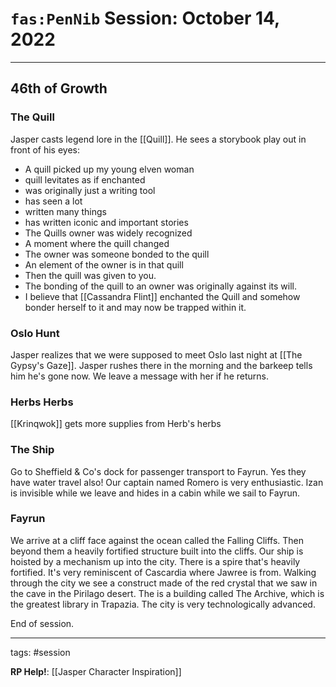 # `fas:PenNib` Session: October 14, 2022
---

## 46th of Growth

### The Quill
Jasper casts legend lore in the [[Quill]]. He sees a storybook play out in front of his eyes:
- A quill picked up my young elven woman
- quill levitates as if enchanted
- was originally just a writing tool
- has seen a lot
- written many things
- has written iconic and important stories
- The Quills owner was widely recognized
- A moment where the quill changed
- The owner was someone bonded to the quill
- An element of the owner is in that quill
- Then the quill was given to you.
- The bonding of the quill to an owner was originally against its will.
- I believe that [[Cassandra Flint]] enchanted the Quill and somehow bonder herself to it and may now be trapped within it.

### Oslo Hunt
Jasper realizes that we were supposed to meet Oslo last night at [[The Gypsy's Gaze]]. Jasper rushes there in the morning and the barkeep tells him he's gone now. We leave a message with her if he returns.

### Herbs Herbs
[[Krinqwok]] gets more supplies from Herb's herbs

### The Ship
Go to Sheffield & Co's dock for passenger transport to Fayrun. Yes they have water travel also! Our captain named Romero is very enthusiastic. Izan is invisible while we leave and hides in a cabin while we sail to Fayrun.

### Fayrun
We arrive at a cliff face against the ocean called the Falling Cliffs. Then beyond them a heavily fortified structure built into the cliffs. Our ship is hoisted by a mechanism up into the city. There is a spire that's heavily fortified. It's very reminiscent of Cascardia where Jawree is from. Walking through the city we see a construct made of the red crystal that we saw in the cave in the Pirilago desert. The is a building called The Archive, which is the greatest library in Trapazia. The city is very technologically advanced.

End of session.

---

tags: #session

**RP Help!**: [[Jasper Character Inspiration]]